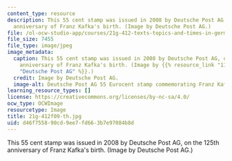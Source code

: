 ```yaml
---
content_type: resource
description: This 55 cent stamp was issued in 2008 by Deutsche Post AG, on the 125th
  anniversary of Franz Kafka's birth. (Image by Deutsche Post AG.)
file: /ol-ocw-studio-app/courses/21g-412-texts-topics-and-times-in-german-literature-fall-2009/d46f755890cd9ee7fd663b7e97084b8d_21g-412f09-th.jpg
file_size: 7455
file_type: image/jpeg
image_metadata:
  caption: This 55 cent stamp was issued in 2008 by Deutsche Post AG, on the 125th
    anniversary of Franz Kafka's birth. (Image by {{% resource_link "1153cfc2-696f-489b-a340-6e1fa9466df3"
    "Deutsche Post AG" %}}.)
  credit: Image by Deutsche Post AG.
  image-alt: Deutsche Post AG 55 Eurocent stamp commemorating Franz Kafka.
learning_resource_types: []
license: https://creativecommons.org/licenses/by-nc-sa/4.0/
ocw_type: OCWImage
resourcetype: Image
title: 21g-412f09-th.jpg
uid: d46f7558-90cd-9ee7-fd66-3b7e97084b8d
---
```

This 55 cent stamp was issued in 2008 by Deutsche Post AG, on the 125th anniversary of Franz Kafka's birth. (Image by Deutsche Post AG.)